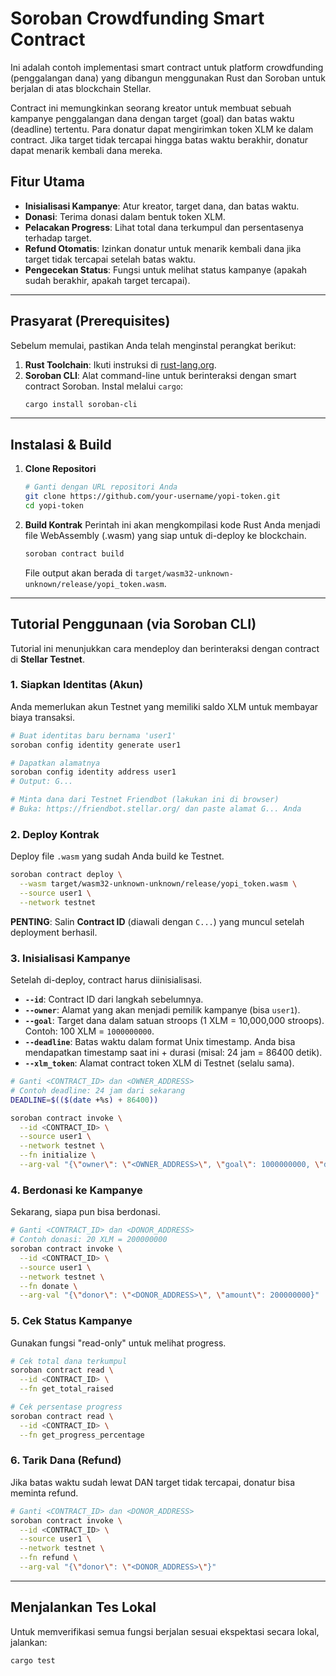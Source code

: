 # Soroban Crowdfunding Smart Contract

Ini adalah contoh implementasi smart contract untuk platform crowdfunding (penggalangan dana) yang dibangun menggunakan Rust dan Soroban untuk berjalan di atas blockchain Stellar.

Contract ini memungkinkan seorang kreator untuk membuat sebuah kampanye penggalangan dana dengan target (goal) dan batas waktu (deadline) tertentu. Para donatur dapat mengirimkan token XLM ke dalam contract. Jika target tidak tercapai hingga batas waktu berakhir, donatur dapat menarik kembali dana mereka.

## Fitur Utama
- **Inisialisasi Kampanye**: Atur kreator, target dana, dan batas waktu.
- **Donasi**: Terima donasi dalam bentuk token XLM.
- **Pelacakan Progress**: Lihat total dana terkumpul dan persentasenya terhadap target.
- **Refund Otomatis**: Izinkan donatur untuk menarik kembali dana jika target tidak tercapai setelah batas waktu.
- **Pengecekan Status**: Fungsi untuk melihat status kampanye (apakah sudah berakhir, apakah target tercapai).

---

## Prasyarat (Prerequisites)
Sebelum memulai, pastikan Anda telah menginstal perangkat berikut:

1.  **Rust Toolchain**: Ikuti instruksi di [rust-lang.org](https://www.rust-lang.org/tools/install).
2.  **Soroban CLI**: Alat command-line untuk berinteraksi dengan smart contract Soroban. Instal melalui `cargo`:
    ```sh
    cargo install soroban-cli
    ```

---

## Instalasi & Build

1.  **Clone Repositori**
    ```sh
    # Ganti dengan URL repositori Anda
    git clone https://github.com/your-username/yopi-token.git
    cd yopi-token
    ```

2.  **Build Kontrak**
    Perintah ini akan mengkompilasi kode Rust Anda menjadi file WebAssembly (.wasm) yang siap untuk di-deploy ke blockchain.
    ```sh
    soroban contract build
    ```
    File output akan berada di `target/wasm32-unknown-unknown/release/yopi_token.wasm`.

---

## Tutorial Penggunaan (via Soroban CLI)

Tutorial ini menunjukkan cara mendeploy dan berinteraksi dengan contract di **Stellar Testnet**.

### 1. Siapkan Identitas (Akun)
Anda memerlukan akun Testnet yang memiliki saldo XLM untuk membayar biaya transaksi.

```sh
# Buat identitas baru bernama 'user1'
soroban config identity generate user1

# Dapatkan alamatnya
soroban config identity address user1
# Output: G...

# Minta dana dari Testnet Friendbot (lakukan ini di browser)
# Buka: https://friendbot.stellar.org/ dan paste alamat G... Anda
```

### 2. Deploy Kontrak
Deploy file `.wasm` yang sudah Anda build ke Testnet.

```sh
soroban contract deploy \
  --wasm target/wasm32-unknown-unknown/release/yopi_token.wasm \
  --source user1 \
  --network testnet
```
**PENTING**: Salin **Contract ID** (diawali dengan `C...`) yang muncul setelah deployment berhasil.

### 3. Inisialisasi Kampanye
Setelah di-deploy, contract harus diinisialisasi.

- **`--id`**: Contract ID dari langkah sebelumnya.
- **`--owner`**: Alamat yang akan menjadi pemilik kampanye (bisa `user1`).
- **`--goal`**: Target dana dalam satuan stroops (1 XLM = 10,000,000 stroops). Contoh: 100 XLM = `1000000000`.
- **`--deadline`**: Batas waktu dalam format Unix timestamp. Anda bisa mendapatkan timestamp saat ini + durasi (misal: 24 jam = 86400 detik).
- **`--xlm_token`**: Alamat contract token XLM di Testnet (selalu sama).

```sh
# Ganti <CONTRACT_ID> dan <OWNER_ADDRESS>
# Contoh deadline: 24 jam dari sekarang
DEADLINE=$(($(date +%s) + 86400))

soroban contract invoke \
  --id <CONTRACT_ID> \
  --source user1 \
  --network testnet \
  --fn initialize \
  --arg-val "{\"owner\": \"<OWNER_ADDRESS>\", \"goal\": 1000000000, \"deadline\": $DEADLINE, \"xlm_token\": \"CDLZFC3SYJYDZT7K67VZ75HPJVIEUVNIXF47ZG2FB2RMQQVU2HHGCYSC\"}"
```

### 4. Berdonasi ke Kampanye
Sekarang, siapa pun bisa berdonasi.

```sh
# Ganti <CONTRACT_ID> dan <DONOR_ADDRESS>
# Contoh donasi: 20 XLM = 200000000
soroban contract invoke \
  --id <CONTRACT_ID> \
  --source user1 \
  --network testnet \
  --fn donate \
  --arg-val "{\"donor\": \"<DONOR_ADDRESS>\", \"amount\": 200000000}"
```

### 5. Cek Status Kampanye
Gunakan fungsi "read-only" untuk melihat progress.

```sh
# Cek total dana terkumpul
soroban contract read \
  --id <CONTRACT_ID> \
  --fn get_total_raised

# Cek persentase progress
soroban contract read \
  --id <CONTRACT_ID> \
  --fn get_progress_percentage
```

### 6. Tarik Dana (Refund)
Jika batas waktu sudah lewat DAN target tidak tercapai, donatur bisa meminta refund.

```sh
# Ganti <CONTRACT_ID> dan <DONOR_ADDRESS>
soroban contract invoke \
  --id <CONTRACT_ID> \
  --source user1 \
  --network testnet \
  --fn refund \
  --arg-val "{\"donor\": \"<DONOR_ADDRESS>\"}"
```

---

## Menjalankan Tes Lokal
Untuk memverifikasi semua fungsi berjalan sesuai ekspektasi secara lokal, jalankan:
```sh
cargo test
```

